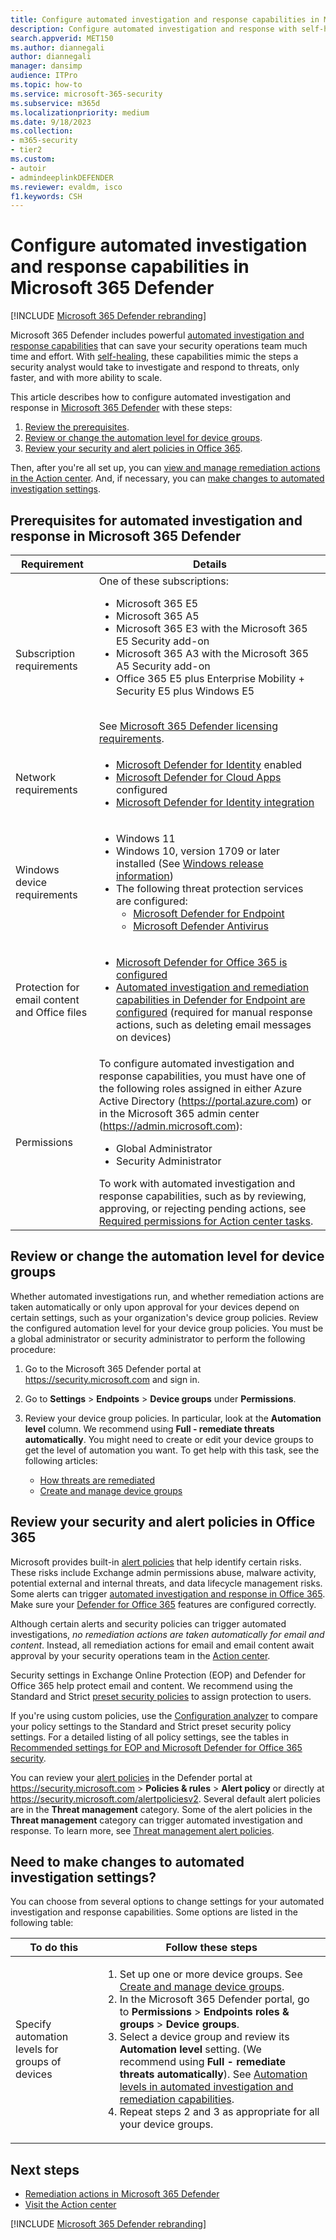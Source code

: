```yaml
---
title: Configure automated investigation and response capabilities in Microsoft 365 Defender
description: Configure automated investigation and response with self-healing in Microsoft 365 Defender
search.appverid: MET150
ms.author: diannegali
author: diannegali
manager: dansimp
audience: ITPro
ms.topic: how-to
ms.service: microsoft-365-security
ms.subservice: m365d
ms.localizationpriority: medium
ms.date: 9/18/2023
ms.collection:
- m365-security
- tier2
ms.custom: 
- autoir
- admindeeplinkDEFENDER
ms.reviewer: evaldm, isco
f1.keywords: CSH
---
```


# Configure automated investigation and response capabilities in Microsoft 365 Defender

[!INCLUDE [Microsoft 365 Defender rebranding](../includes/microsoft-defender.md)]

Microsoft 365 Defender includes powerful [automated investigation and response capabilities](m365d-autoir.md) that can save your security operations team much time and effort. With [self-healing](m365d-autoir.md#how-automated-investigation-and-self-healing-works), these capabilities mimic the steps a security analyst would take to investigate and respond to threats, only faster, and with more ability to scale.

This article describes how to configure automated investigation and response in <a href="https://go.microsoft.com/fwlink/p/?linkid=2077139" target="_blank">Microsoft 365 Defender</a> with these steps:

1. [Review the prerequisites](#prerequisites-for-automated-investigation-and-response-in-microsoft-365-defender).
2. [Review or change the automation level for device groups](#review-or-change-the-automation-level-for-device-groups).
3. [Review your security and alert policies in Office 365](#review-your-security-and-alert-policies-in-office-365).

Then, after you're all set up, you can [view and manage remediation actions in the Action center](m365d-autoir-actions.md). And, if necessary, you can [make changes to automated investigation settings](#need-to-make-changes-to-automated-investigation-settings).

## Prerequisites for automated investigation and response in Microsoft 365 Defender

|Requirement|Details|
|---|---|
|Subscription requirements|One of these subscriptions: <ul><li>Microsoft 365 E5</li><li>Microsoft 365 A5</li><li>Microsoft 365 E3 with the Microsoft 365 E5 Security add-on</li><li>Microsoft 365 A3 with the Microsoft 365 A5 Security add-on</li><li>Office 365 E5 plus Enterprise Mobility + Security E5 plus Windows E5</li></ul> <br/> See [Microsoft 365 Defender licensing requirements](./prerequisites.md#licensing-requirements).|
|Network requirements|<ul><li>[Microsoft Defender for Identity](/azure-advanced-threat-protection/what-is-atp) enabled</li><li>[Microsoft Defender for Cloud Apps](/cloud-app-security/what-is-cloud-app-security) configured</li><li>[Microsoft Defender for Identity integration](/cloud-app-security/mdi-integration)</li></ul>|
|Windows device requirements|<ul><li>Windows 11</li><li>Windows 10, version 1709 or later installed (See [Windows release information](/windows/release-information/))</li><li>The following threat protection services are configured:<ul><li>[Microsoft Defender for Endpoint](../defender-endpoint/configure-endpoints.md)</li><li>[Microsoft Defender Antivirus](/windows/security/threat-protection/windows-defender-antivirus/configure-windows-defender-antivirus-features)</li></ul></li></ul>|
|Protection for email content and Office files|<ul><li>[Microsoft Defender for Office 365 is configured](/microsoft-365/security/office-365-security/defender-for-office-365#configure-atp-policies)</li><li>[Automated investigation and remediation capabilities in Defender for Endpoint are configured](../defender-endpoint/configure-automated-investigations-remediation.md) (required for manual response actions, such as deleting email messages on devices)</li></ul>|
|Permissions|To configure automated investigation and response capabilities, you must have one of the following roles assigned in either Azure Active Directory (<https://portal.azure.com>) or in the Microsoft 365 admin center (<https://admin.microsoft.com>): <ul><li>Global Administrator</li><li>Security Administrator</li></ul>To work with automated investigation and response capabilities, such as by reviewing, approving, or rejecting pending actions, see [Required permissions for Action center tasks](m365d-action-center.md#required-permissions-for-action-center-tasks).|

## Review or change the automation level for device groups

Whether automated investigations run, and whether remediation actions are taken automatically or only upon approval for your devices depend on certain settings, such as your organization's device group policies. Review the configured automation level for your device group policies. You must be a global administrator or security administrator to perform the following procedure:

1. Go to the Microsoft 365 Defender portal at <https://security.microsoft.com> and sign in.

2. Go to **Settings** \> **Endpoints** \> **Device groups** under **Permissions**.

3. Review your device group policies. In particular, look at the **Automation level** column. We recommend using **Full - remediate threats automatically**.  You might need to create or edit your device groups to get the level of automation you want. To get help with this task, see the following articles:

   - [How threats are remediated](/windows/security/threat-protection/microsoft-defender-atp/automated-investigations#how-threats-are-remediated)
   - [Create and manage device groups](/windows/security/threat-protection/microsoft-defender-atp/machine-groups)

## Review your security and alert policies in Office 365

Microsoft provides built-in [alert policies](../office-365-security/alert-policies-defender-portal.md) that help identify certain risks. These risks include Exchange admin permissions abuse, malware activity, potential external and internal threats, and data lifecycle management risks. Some alerts can trigger [automated investigation and response in Office 365](../office-365-security/air-about.md). Make sure your [Defender for Office 365](../office-365-security/defender-for-office-365.md) features are configured correctly.

Although certain alerts and security policies can trigger automated investigations, *no remediation actions are taken automatically for email and content*. Instead, all remediation actions for email and email content await approval by your security operations team in the [Action center](m365d-action-center.md).

Security settings in Exchange Online Protection (EOP) and Defender for Office 365 help protect email and content. We recommend using the Standard and Strict [preset security policies](../office-365-security/preset-security-policies.md#preset-security-policies-in-eop-and-microsoft-defender-for-office-365) to assign protection to users.

If you're using custom policies, use the [Configuration analyzer](../office-365-security/configuration-analyzer-for-security-policies.md) to compare your policy settings to the Standard and Strict preset security policy settings. For a detailed listing of all policy settings, see the tables in [Recommended settings for EOP and Microsoft Defender for Office 365 security](../office-365-security/recommended-settings-for-eop-and-office365.md).

You can review your [alert policies](../office-365-security/alert-policies-defender-portal.md) in the Defender portal at <https://security.microsoft.com> \> **Policies & rules** \> **Alert policy** or directly at <https://security.microsoft.com/alertpoliciesv2>. Several default alert policies are in the **Threat management** category. Some of the alert policies in the **Threat management** category can trigger automated investigation and response. To learn more, see [Threat management alert policies](/purview/alert-policies#threat-management-alert-policies).

## Need to make changes to automated investigation settings?

You can choose from several options to change settings for your automated investigation and response capabilities. Some options are listed in the following table:

|To do this|Follow these steps|
|---|---|
|Specify automation levels for groups of devices|<ol><li>Set up one or more device groups. See [Create and manage device groups](../defender-endpoint/machine-groups.md). </li><li>In the Microsoft 365 Defender portal, go to **Permissions** \> **Endpoints roles & groups** \> **Device groups**.</li><li>Select a device group and review its **Automation level** setting. (We recommend using **Full - remediate threats automatically**). See [Automation levels in automated investigation and remediation capabilities](../defender-endpoint/automation-levels.md).</li><li>Repeat steps 2 and 3 as appropriate for all your device groups. </li></ol>|

## Next steps

- [Remediation actions in Microsoft 365 Defender](m365d-remediation-actions.md)
- [Visit the Action center](m365d-action-center.md)

[!INCLUDE [Microsoft 365 Defender rebranding](../../includes/defender-m3d-techcommunity.md)]
